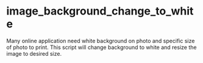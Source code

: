 # image_background_change_to_white
Many online application need white background on photo and specific size of photo to print. This script will change background to white and resize the image to desired size.
